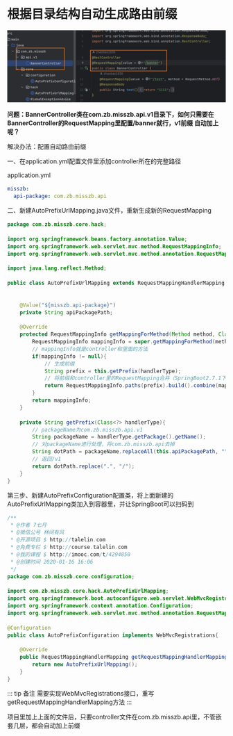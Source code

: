 # 根据目录结构自动生成路由前缀

![Image text](../.vuepress/public/javaKnowledge/07/01.png)

**问题：BannerController类在com.zb.misszb.api.v1目录下，如何只需要在BannerController的RequestMapping里配置/banner就行，v1前缀
自动加上呢？**

解决办法：配置自动路由前缀

一、在application.yml配置文件里添加controller所在的完整路径

application.yml

```yml
misszb:
  api-package: com.zb.misszb.api
```

二、新建AutoPrefixUrlMapping.java文件，重新生成新的RequestMapping

```java
package com.zb.misszb.core.hack;

import org.springframework.beans.factory.annotation.Value;
import org.springframework.web.servlet.mvc.method.RequestMappingInfo;
import org.springframework.web.servlet.mvc.method.annotation.RequestMappingHandlerMapping;

import java.lang.reflect.Method;

public class AutoPrefixUrlMapping extends RequestMappingHandlerMapping {


    @Value("${misszb.api-package}")
    private String apiPackagePath;

    @Override
    protected RequestMappingInfo getMappingForMethod(Method method, Class<?> handlerType) {
        RequestMappingInfo mappingInfo = super.getMappingForMethod(method, handlerType);
        // mappingInfo就是controller和里面的方法
        if(mappingInfo != null){
            // 生成前缀
            String prefix = this.getPrefix(handlerType);
            // 将前缀和controller里的RequestMapping合并（SpringBoot2.7.1下面的写法不对，下面写法是2.2.2的）
            return RequestMappingInfo.paths(prefix).build().combine(mappingInfo);
        }
        return mappingInfo;
    }

    private String getPrefix(Class<?> handlerType){
        // packageName为com.zb.misszb.api.v1
        String packageName = handlerType.getPackage().getName();
        // 对packageName进行处理，将com.zb.misszb.api去掉
        String dotPath = packageName.replaceAll(this.apiPackagePath, "");
        // 返回/v1
        return dotPath.replace(".", "/");
    }
}

```

第三步、新建AutoPrefixConfiguration配置类，将上面新建的AutoPrefixUrlMapping类加入到容器里，并让SpringBoot可以扫码到

```java
/**
 * @作者 7七月
 * @微信公号 林间有风
 * @开源项目 $ http://talelin.com
 * @免费专栏 $ http://course.talelin.com
 * @我的课程 $ http://imooc.com/t/4294850
 * @创建时间 2020-01-16 16:06
 */
package com.zb.misszb.core.configuration;

import com.zb.misszb.core.hack.AutoPrefixUrlMapping;
import org.springframework.boot.autoconfigure.web.servlet.WebMvcRegistrations;
import org.springframework.context.annotation.Configuration;
import org.springframework.web.servlet.mvc.method.annotation.RequestMappingHandlerMapping;

@Configuration
public class AutoPrefixConfiguration implements WebMvcRegistrations{

    @Override
    public RequestMappingHandlerMapping getRequestMappingHandlerMapping() {
        return new AutoPrefixUrlMapping();
    }
}
```

::: tip 备注
需要实现WebMvcRegistrations接口，重写getRequestMappingHandlerMapping方法
:::

项目里加上上面的文件后，只要controller文件在com.zb.misszb.api里，不管嵌套几层，都会自动加上前缀
